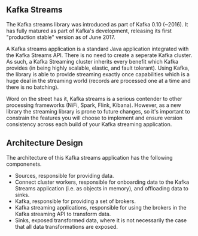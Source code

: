 Kafka Streams
---

The Kafka streams library was introduced as part of Kafka 0.10 (~2016). It has fully matured as part of Kafka's development, releasing its first "production stable" version as of June 2017.

A Kafka streams application is a standard Java application integrated with the Kafka Streams API. There is no need to create a seperate Kafka cluster. As such, a Kafka Streaming cluster inherits every benefit which Kafka provides (in being highly scalable, elastic, and fault tolerant). Using Kafka, the library is able to provide streaming exactly once capabilities which is a huge deal in the streaming world (records are processed one at a time and there is no batching). 

Word on the street has it, Kafka streams is a serious contender to other processing frameworks (NiFi, Spark, Flink, Kibana). However, as a new library the streaming library is prone to future changes, so it's important to constrain the features you will choose to implement and ensure version consistency across each build of your Kafka streaming application. 

Architecture Design
---

The architecture of this Kafka streams application has the following componenets.

- Sources, responsible for providing data.
- Connect cluster workers, responsible for onboarding data to the Kafka Streams application (i.e. as objects in memory), and offloading data to sinks. 
- Kafka, responsible for providing a set of brokers.
- Kafka streaming applications, responsible for using the brokers in the Kafka streaming API to transform data. 
- Sinks, exposed transformed data, where it is not necessarily the case that all data transformations are exposed.


